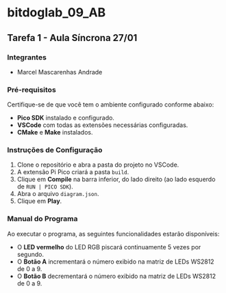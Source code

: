 # bitdoglab_09_AB

## Tarefa 1 - Aula Síncrona 27/01

### Integrantes
- Marcel Mascarenhas Andrade

### Pré-requisitos
Certifique-se de que você tem o ambiente configurado conforme abaixo:
- **Pico SDK** instalado e configurado.
- **VSCode** com todas as extensões necessárias configuradas.
- **CMake** e **Make** instalados.

### Instruções de Configuração
1. Clone o repositório e abra a pasta do projeto no VSCode.
2. A extensão Pi Pico criará a pasta `build`.
3. Clique em **Compile** na barra inferior, do lado direito (ao lado esquerdo de `RUN | PICO SDK`).
4. Abra o arquivo `diagram.json`.
5. Clique em **Play**.

### Manual do Programa
Ao executar o programa, as seguintes funcionalidades estarão disponíveis:
- O **LED vermelho** do LED RGB piscará continuamente 5 vezes por segundo.
- O **Botão A** incrementará o número exibido na matriz de LEDs WS2812 de 0 a 9.
- O **Botão B** decrementará o número exibido na matriz de LEDs WS2812 de 0 a 9.
